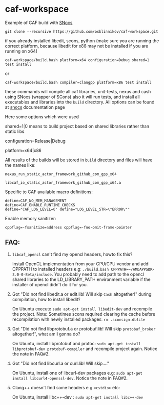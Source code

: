 # caf-workspace
Example of CAF build with [SNocs](https://github.com/osblinnikov/snocs)

    git clone --recursive https://github.com/osblinnikov/caf-workspace.git

if you already installed libedit, scons, python (make sure you are running the correct platform, because libedit for x86 may not be installed if you are running on x64)

    caf-workspace/build.bash platform=x64 configuration=Debug shared=1 test install

or

    caf-workspace/build.bash compiler=clangpp platform=x86 test install 

these commands will compile all caf libraries, unit-tests, nexus and cash using SNocs (wrapper of SCons) also it will run tests, and install all executables and libraries into the `build` directory. All options can be found at [snocs](https://github.com/osblinnikov/snocs) documentation page

Here some options which were used

shared=1|0 means to build project based on shared libraries rather than static libs

configuration=Release|Debug

platform=x64|x86

All results of the builds will be stored in `build` directory and files will have the names like: 

    nexus_run_static_actor_framework_github_com_gpp_x64
    
    libcaf_io_static_actor_framework_github_com_gpp_x64.a


Specific to CAF available macro definitions:

    define=CAF_NO_MEM_MANAGEMENT
    define=CAF_ENABLE_RUNTIME_CHECKS
    define="CAF_LOG_LEVEL=0" define="LOG_LEVEL_STR=\"ERROR\""

Enable memory sanitizer:

    cppflag=-fsanitize=address cppflag=-fno-omit-frame-pointer


FAQ:
---

1. `libcaf_opencl` can't find my opencl headers, howto fix this?
    
    Install OpenCL implementation from your GPU/CPU vendor and add CPPPATH to installed headers e.g: `./build.bash CPPPATH=~/AMDAPPSDK-3.0-0-Beta/include`. You probably need to add path to the opencl shared libraries to the LD_LIBRARY_PATH environment variable if the installer of opencl didn't do it for you.

2. Got "Did not find libedit.a or edit.lib! Will skip `Cash` altogether!" during compilation, how to install libedit?

    On Ubuntu execute `sudo apt-get install libedit-dev` and recompile the project. 
    Note: Sometimes scons required clearing the cache before recompilation with newly installed packages:
    `rm .sconsign.dblite`

3. Got "Did not find libprotobuf.a or protobuf.lib! Will skip `protobuf_broker` altogether!", what am I gonna do?

    On Ubuntu, install libprotobuf and protoc: `sudo apt-get install libprotobuf-dev protobuf-compiler` and recompile project again. Notice the note in FAQ#2.

4. Got "Did not find libcurl.a or curl.lib! Will skip...."

    On Ubuntu, install one of libcurl-dev packages e.g: `sudo apt-get install libcurl4-openssl-dev`. Notice the note in FAQ#2.

5. Clang++ doesn't find some headers e.g `<cstdio>` etc:

    On Ubuntu, install libc++-dev : `sudo apt-get install libc++-dev`
    
